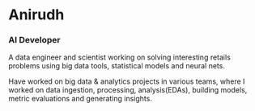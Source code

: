 # Anirudh

### AI Developer

A data engineer and scientist working on solving interesting retails problems using big data tools, statistical models
 and neural nets.

Have worked on big data & analytics projects in various teams, where I worked on data ingestion,
 processing, analysis(EDAs), building models, metric evaluations and generating insights.

